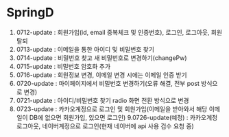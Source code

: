 # SpringD

1. 0712-update : 회원가입(id, email 중복체크 및 인증번호), 로그인, 로그아웃, 회원탈퇴
2. 0713-update : 이메일을 통한 아이디 및 비밀번호 찾기
3. 0714-update : 비밀번호 찾고 새 비밀번호로 변경하기(changePw)
4. 0715-update : 비밀번호 암호화 추가
5. 0716-update : 회원정보 변경, 이메일 변경 시에는 이메일 인증 받기
6. 0720-update : 마이페이지에서 비밀번호 변경하기(오류 해결, 전부 post 방식으로 변경)
7. 0721-update : 아이디/비밀번호 찾기 radio 화면 전환 방식으로 변경
8. 0723-update : 카카오계정으로 로그인 및 회원가입(이메일을 받아와서 해당 이메일이 DB에 없으면 회원가입, 있으면 로그인)
9.0726-update(예정) : 카카오계정 로그아웃, 네이버계정으로 로그인(현재 네이버에 api 사용 검수 요청 중)


